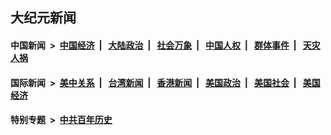 ## 大纪元新闻

#### 中国新闻 &nbsp;>&nbsp; [中国经济](indexes/ncid283/README.md?05300845) &nbsp;| &nbsp; [大陆政治](indexes/ncid277/README.md?05300845) &nbsp;| &nbsp; [社会万象](indexes/ncid282/README.md?05300845) &nbsp;| &nbsp; [中国人权](indexes/ncid278/README.md?05300845) &nbsp;| &nbsp; [群体事件](indexes/ncid279/README.md?05300845) &nbsp;| &nbsp; [天灾人祸](indexes/ncid280/README.md?05300845)

#### 国际新闻 &nbsp;>&nbsp; [美中关系](indexes/nf1412576/README.md?05300845) &nbsp;| &nbsp; [台湾新闻](indexes/ncid1349361/README.md?05300845) &nbsp;| &nbsp; [香港新闻](indexes/ncid1349362/README.md?05300845) &nbsp;| &nbsp; [美国政治](indexes/ncid1078159/README.md?05300845) &nbsp;| &nbsp; [美国社会](indexes/ncid1078160/README.md?05300845) &nbsp;| &nbsp; [美国经济](indexes/ncid1078158/README.md?05300845)

#### 特别专题 &nbsp;>&nbsp; [中共百年历史](https://github.com/epoch-news/epoch-special/blob/master/README.md?05300845)  

